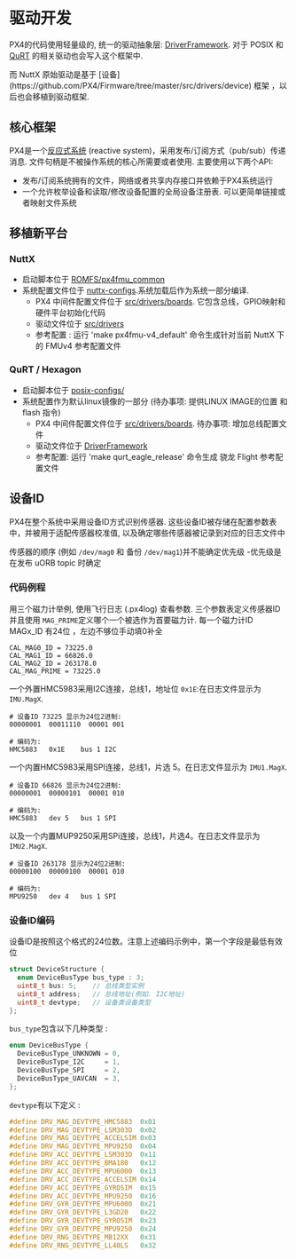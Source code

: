 # 驱动开发

PX4的代码使用轻量级的, 统一的驱动抽象层: [DriverFramework](https://github.com/px4/DriverFramework). 对于 POSIX 和 [QuRT](https://en.wikipedia.org/wiki/Qualcomm_Hexagon) 的相关驱动也会写入这个框架中.

<aside class="todo">
而 NuttX 原始驱动是基于 [设备](https://github.com/PX4/Firmware/tree/master/src/drivers/device) 框架 ，以后也会移植到驱动框架.
</aside>

## 核心框架

PX4是一个[反应式系统](concept-architecture.md) (reactive system)，采用发布/订阅方式（pub/sub）传递消息. 文件句柄是不被操作系统的核心所需要或者使用. 主要使用以下两个API:

* 发布/订阅系统拥有的文件，网络或者共享内存接口并依赖于PX4系统运行
* 一个允许枚举设备和读取/修改设备配置的全局设备注册表. 可以更简单链接或者映射文件系统

## 移植新平台

### NuttX

* 启动脚本位于 [ROMFS/px4fmu_common](https://github.com/PX4/Firmware/tree/master/ROMFS/px4fmu_common)
* 系统配置文件位于 [nuttx-configs](https://github.com/PX4/Firmware/tree/master/nuttx-configs).系统加载后作为系统一部分编译.
    * PX4 中间件配置文件位于 [src/drivers/boards](https://github.com/PX4/Firmware/tree/master/src/drivers/boards). 它包含总线，GPIO映射和硬件平台初始化代码
    * 驱动文件位于 [src/drivers](https://github.com/PX4/Firmware/tree/master/src/drivers)
    * 参考配置 : 运行 'make px4fmu-v4_default' 命令生成针对当前 NuttX 下的 FMUv4 参考配置文件

### QuRT / Hexagon

* 启动脚本位于 [posix-configs/](https://github.com/PX4/Firmware/tree/master/posix-configs)
* 系统配置作为默认linux镜像的一部分 (待办事项: 提供LINUX IMAGE的位置 和 flash 指令)
    * PX4 中间件配置文件位于 [src/drivers/boards](https://github.com/PX4/Firmware/tree/master/src/drivers/boards). 待办事项: 增加总线配置文件
    * 驱动文件位于 [DriverFramework](https://github.com/px4/DriverFramework)
    * 参考配置: 运行 'make qurt_eagle_release' 命令生成 骁龙 Flight 参考配置文件

## 设备ID

PX4在整个系统中采用设备ID方式识别传感器. 这些设备ID被存储在配置参数表中，并被用于适配传感器校准值, 以及确定哪些传感器被记录到对应的日志文件中

传感器的顺序 (例如 `/dev/mag0` 和 备份 `/dev/mag1`)并不能确定优先级 -优先级是在发布 uORB topic 时确定

### 代码例程

用三个磁力计举例, 使用飞行日志 (.px4log)  查看参数.  三个参数表定义传感器ID 并且使用 `MAG_PRIME`定义哪个一个被选作为首要磁力计. 每一个磁力计ID MAGx_ID 有24位 ，左边不够位手动填0补全


```
CAL_MAG0_ID = 73225.0
CAL_MAG1_ID = 66826.0
CAL_MAG2_ID = 263178.0
CAL_MAG_PRIME = 73225.0
```

一个外置HMC5983采用I2C连接，总线1，地址位 `0x1E`:在日志文件显示为 `IMU.MagX`.

```
# 设备ID 73225 显示为24位2进制:
00000001  00011110  00001 001

# 编码为:
HMC5883   0x1E    bus 1 I2C
```

一个内置HMC5983采用SPI连接，总线1，片选 5。在日志文件显示为 `IMU1.MagX`.

```
# 设备ID 66826 显示为24位2进制:
00000001  00000101  00001 010

# 编码为:
HMC5883   dev 5   bus 1 SPI
```

以及一个内置MUP9250采用SPi连接，总线1，片选4。在日志文件显示为 `IMU2.MagX`.

```
# 设备ID 263178 显示为24位2进制:
00000100  00000100  00001 010

# 编码为:
MPU9250   dev 4   bus 1 SPI
```

### 设备ID编码

设备ID是按照这个格式的24位数。注意上述编码示例中，第一个字段是最低有效位

```C
struct DeviceStructure {
  enum DeviceBusType bus_type : 3;
  uint8_t bus: 5;    // 总线类型实例
  uint8_t address;   // 总线地址(例如. I2C地址)
  uint8_t devtype;   // 设备类设备类型
};
```
 `bus_type`包含以下几种类型 :

```C
enum DeviceBusType {
  DeviceBusType_UNKNOWN = 0,
  DeviceBusType_I2C     = 1,
  DeviceBusType_SPI     = 2,
  DeviceBusType_UAVCAN  = 3,
};
```

 `devtype`有以下定义 :

```C
#define DRV_MAG_DEVTYPE_HMC5883  0x01
#define DRV_MAG_DEVTYPE_LSM303D  0x02
#define DRV_MAG_DEVTYPE_ACCELSIM 0x03
#define DRV_MAG_DEVTYPE_MPU9250  0x04
#define DRV_ACC_DEVTYPE_LSM303D  0x11
#define DRV_ACC_DEVTYPE_BMA180   0x12
#define DRV_ACC_DEVTYPE_MPU6000  0x13
#define DRV_ACC_DEVTYPE_ACCELSIM 0x14
#define DRV_ACC_DEVTYPE_GYROSIM  0x15
#define DRV_ACC_DEVTYPE_MPU9250  0x16
#define DRV_GYR_DEVTYPE_MPU6000  0x21
#define DRV_GYR_DEVTYPE_L3GD20   0x22
#define DRV_GYR_DEVTYPE_GYROSIM  0x23
#define DRV_GYR_DEVTYPE_MPU9250  0x24
#define DRV_RNG_DEVTYPE_MB12XX   0x31
#define DRV_RNG_DEVTYPE_LL40LS   0x32
```
